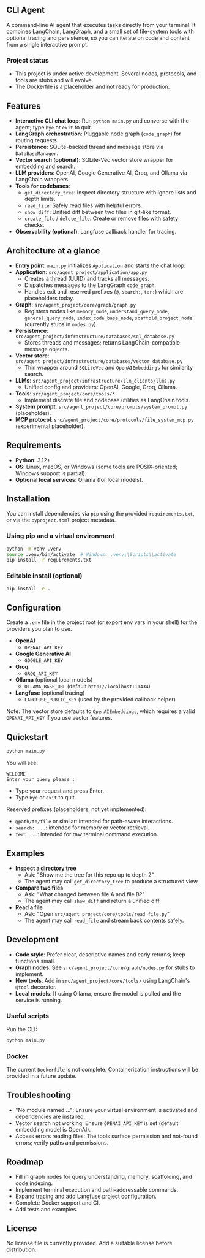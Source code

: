 ## CLI Agent

A command-line AI agent that executes tasks directly from your terminal. It combines LangChain, LangGraph, and a small set of file-system tools with optional tracing and persistence, so you can iterate on code and content from a single interactive prompt.

### Project status
- This project is under active development. Several nodes, protocols, and tools are stubs and will evolve.
- The Dockerfile is a placeholder and not ready for production.

## Features
- **Interactive CLI chat loop**: Run `python main.py` and converse with the agent; type `bye` or `exit` to quit.
- **LangGraph orchestration**: Pluggable node graph (`code_graph`) for routing requests.
- **Persistence**: SQLite-backed thread and message store via `DataBaseManager`.
- **Vector search (optional)**: SQLite-Vec vector store wrapper for embedding and search.
- **LLM providers**: OpenAI, Google Generative AI, Groq, and Ollama via LangChain wrappers.
- **Tools for codebases**:
  - `get_directory_tree`: Inspect directory structure with ignore lists and depth limits.
  - `read_file`: Safely read files with helpful errors.
  - `show_diff`: Unified diff between two files in git-like format.
  - `create_file` / `delete_file`: Create or remove files with safety checks.
- **Observability (optional)**: Langfuse callback handler for tracing.

## Architecture at a glance
- **Entry point**: `main.py` initializes `Application` and starts the chat loop.
- **Application**: `src/agent_project/application/app.py`
  - Creates a thread (UUID) and tracks all messages.
  - Dispatches messages to the LangGraph `code_graph`.
  - Handles exit and reserved prefixes (`@`, `search:`, `ter:`) which are placeholders today.
- **Graph**: `src/agent_project/core/graph/graph.py`
  - Registers nodes like `memory_node`, `understand_query_node`, `general_query_node`, `index_code_base_node`, `scaffold_project_node` (currently stubs in `nodes.py`).
- **Persistence**: `src/agent_project/infrastructure/databases/sql_database.py`
  - Stores threads and messages; returns LangChain-compatible message objects.
- **Vector store**: `src/agent_project/infrastructure/databases/vector_database.py`
  - Thin wrapper around `SQLiteVec` and `OpenAIEmbeddings` for similarity search.
- **LLMs**: `src/agent_project/infrastructure/llm_clients/llms.py`
  - Unified config and providers: OpenAI, Google, Groq, Ollama.
- **Tools**: `src/agent_project/core/tools/*`
  - Implement discrete file and codebase utilities as LangChain tools.
- **System prompt**: `src/agent_project/core/prompts/system_prompt.py` (placeholder).
- **MCP protocol**: `src/agent_project/core/protocols/file_system_mcp.py` (experimental placeholder).

## Requirements
- **Python**: 3.12+
- **OS**: Linux, macOS, or Windows (some tools are POSIX-oriented; Windows support is partial).
- **Optional local services**: Ollama (for local models).

## Installation
You can install dependencies via `pip` using the provided `requirements.txt`, or via the `pyproject.toml` project metadata.

### Using pip and a virtual environment
```bash
python -m venv .venv
source .venv/bin/activate  # Windows: .venv\\Scripts\\activate
pip install -r requirements.txt
```

### Editable install (optional)
```bash
pip install -e .
```

## Configuration
Create a `.env` file in the project root (or export env vars in your shell) for the providers you plan to use.

- **OpenAI**
  - `OPENAI_API_KEY`
- **Google Generative AI**
  - `GOOGLE_API_KEY`
- **Groq**
  - `GROQ_API_KEY`
- **Ollama** (optional local models)
  - `OLLAMA_BASE_URL` (default `http://localhost:11434`)
- **Langfuse** (optional tracing)
  - `LANGFUSE_PUBLIC_KEY` (used by the provided callback helper)

Note: The vector store defaults to `OpenAIEmbeddings`, which requires a valid `OPENAI_API_KEY` if you use vector features.

## Quickstart
```bash
python main.py
```
You will see:
```
WELCOME
Enter your query please : 
```
- Type your request and press Enter.
- Type `bye` or `exit` to quit.

Reserved prefixes (placeholders, not yet implemented):
- `@path/to/file` or similar: intended for path-aware interactions.
- `search: ...`: intended for memory or vector retrieval.
- `ter: ...`: intended for raw terminal command execution.

## Examples
- **Inspect a directory tree**
  - Ask: "Show me the tree for this repo up to depth 2"
  - The agent may call `get_directory_tree` to produce a structured view.
- **Compare two files**
  - Ask: "What changed between file A and file B?"
  - The agent may call `show_diff` and return a unified diff.
- **Read a file**
  - Ask: "Open `src/agent_project/core/tools/read_file.py`"
  - The agent may call `read_file` and stream back contents safely.

## Development
- **Code style**: Prefer clear, descriptive names and early returns; keep functions small.
- **Graph nodes**: See `src/agent_project/core/graph/nodes.py` for stubs to implement.
- **New tools**: Add in `src/agent_project/core/tools/` using LangChain's `@tool` decorator.
- **Local models**: If using Ollama, ensure the model is pulled and the service is running.

### Useful scripts
Run the CLI:
```bash
python main.py
```

### Docker
The current `Dockerfile` is not complete. Containerization instructions will be provided in a future update.

## Troubleshooting
- "No module named ...": Ensure your virtual environment is activated and dependencies are installed.
- Vector search not working: Ensure `OPENAI_API_KEY` is set (default embedding model is OpenAI).
- Access errors reading files: The tools surface permission and not-found errors; verify paths and permissions.

## Roadmap
- Fill in graph nodes for query understanding, memory, scaffolding, and code indexing.
- Implement terminal execution and path-addressable commands.
- Expand tracing and add Langfuse project configuration.
- Complete Docker support and CI.
- Add tests and examples.

## License
No license file is currently provided. Add a suitable license before distribution.